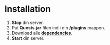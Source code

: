 # Installation

1. **Stop** din server.
2. Put **Quests.jar** filen ind i din **/plugins** mappen.
3. Download alle [**dependencies**](./#dependencies).
4. **Start** din server.
